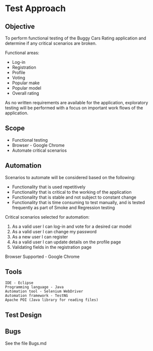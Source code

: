 # Test Approach

## Objective

To perform functional testing of the Buggy Cars Rating application and determine if any critical scenarios are broken. 

Functional areas:

- Log-in
- Registration
- Profile 
- Voting
- Popular make 
- Popular model 
- Overall rating  

As no written requirements are available for the application, exploratory testing will be performed with a focus on important work flows of the application.

## Scope 

- Functional testing
- Browser - Google Chrome
- Automate critical scenarios

## Automation 

Scenarios to automate will be considered based on the following:

- Functionality that is used repetitively
- Functionality that is critical to the working of the application
- Functionality that is stable and not subject to constant change
- Functionality that is time consuming to test manually, and is tested frequently as part of Smoke and Regression testing

Critical scenarios selected for automation:

1. As a valid user I can log-in and vote for a desired car model
2. As a valid user I can change my password
3. As a new user I can register 
4. As a valid user I can update details on the profile page
5. Validating fields in the registration page

Browser Supported - Google Chrome

## Tools
```
IDE - Eclipse 
Programming language - Java
Automation tool - Selenium WebDriver 
Automation framework - TestNG
Apache POI (Java library for reading files)
```
## Test Design 

## Bugs

See the file Bugs.md 

